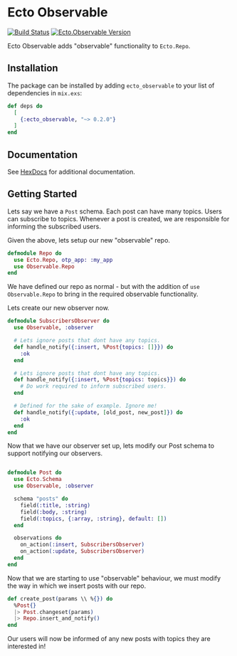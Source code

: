 # Ecto Observable

[![Build Status](https://travis-ci.org/nsweeting/ecto_observable.svg?branch=master)](https://travis-ci.org/nsweeting/ecto_observable)
[![Ecto.Observable Version](https://img.shields.io/hexpm/v/ecto_observable.svg)](https://hex.pm/packages/ecto_observable)

Ecto Observable adds "observable" functionality to `Ecto.Repo`.

## Installation

The package can be installed by adding `ecto_observable` to your list of dependencies in `mix.exs`:

```elixir
def deps do
  [
    {:ecto_observable, "~> 0.2.0"}
  ]
end
```
## Documentation

See [HexDocs](https://hexdocs.pm/ecto_observable) for additional documentation.

## Getting Started

Lets say we have a `Post` schema. Each post can have many topics. Users can subscribe to topics. Whenever a post is created, we are responsible for informing the subscribed users.

Given the above, lets setup our new "observable" repo.

```elixir
defmodule Repo do
  use Ecto.Repo, otp_app: :my_app
  use Observable.Repo
end
```

We have defined our repo as normal - but with the addition of `use Observable.Repo`
to bring in the required observable functionality.

Lets create our new observer now.

```elixir
defmodule SubscribersObserver do
  use Observable, :observer

  # Lets ignore posts that dont have any topics.
  def handle_notify({:insert, %Post{topics: []}}) do
    :ok
  end

  # Lets ignore posts that dont have any topics.
  def handle_notify({:insert, %Post{topics: topics}}) do
    # Do work required to inform subscribed users.
  end

  # Defined for the sake of example. Ignore me!
  def handle_notify({:update, [old_post, new_post]}) do
    :ok
  end
end
```

Now that we have our observer set up, lets modify our Post schema to support
notifying our observers.

```elixir

defmodule Post do
  use Ecto.Schema
  use Observable, :observer

  schema "posts" do
    field(:title, :string)
    field(:body, :string)
    field(:topics, {:array, :string}, default: [])
  end

  observations do
    on_action(:insert, SubscribersObserver)
    on_action(:update, SubscribersObserver)
  end
end
```

Now that we are starting to use "observable" behaviour, we must modify the way
in which we insert posts with our repo.

```elixir
def create_post(params \\ %{}) do
  %Post{}
  |> Post.changeset(params)
  |> Repo.insert_and_notify()
end
```

Our users will now be informed of any new posts with topics they are interested in!
